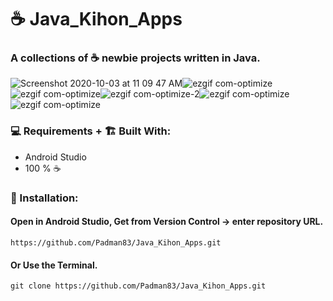 # ☕ Java_Kihon_Apps

### A collections of ☕ newbie projects written in Java.

![Screenshot 2020-10-03 at 11 09 47 AM](https://user-images.githubusercontent.com/45048950/94982027-e49afe80-0569-11eb-9207-6d4435298bed.png)![ezgif com-optimize](https://user-images.githubusercontent.com/45048950/94174112-6f735d80-fec7-11ea-9f27-8093475fd49d.gif)![ezgif com-optimize](https://user-images.githubusercontent.com/45048950/94463776-0dc93100-01f0-11eb-9981-72992b472b14.gif)![ezgif com-optimize-2](https://user-images.githubusercontent.com/45048950/94335839-dea89900-0010-11eb-934e-cb43778a81c6.gif)![ezgif com-optimize](https://user-images.githubusercontent.com/45048950/94666840-922ac980-0340-11eb-84ed-00af7d3b6e3c.gif)![ezgif com-optimize](https://user-images.githubusercontent.com/45048950/94335621-642b4980-000f-11eb-8a40-cdb8e97a28cd.gif)


### 💻 Requirements + 🏗️ Built With:

* Android Studio
* 100 % ☕ 

### 🔨 Installation: 

#### Open in Android Studio, Get from Version Control -> enter repository URL.

```
https://github.com/Padman83/Java_Kihon_Apps.git
```

#### Or Use the Terminal.

```
git clone https://github.com/Padman83/Java_Kihon_Apps.git
```


